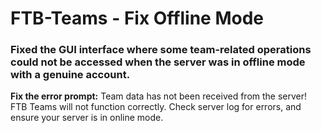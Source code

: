 # FTB-Teams - Fix Offline Mode<br />
### Fixed the GUI interface where some team-related operations could not be accessed when the server was in offline mode with a genuine account.
**Fix the error prompt:**
Team data has not been received from the server!
FTB Teams will not function correctly.
Check server log for errors, and ensure your server is in online mode.

